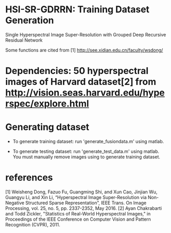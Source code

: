 # HSI-SR-GDRRN: Training Dataset Generation
Single Hyperspectral Image Super-Resolution with Grouped Deep Recursive Residual Network

Some functions are cited from [1] http://see.xidian.edu.cn/faculty/wsdong/

# Dependencies: 50 hyperspectral images of Harvard dataset[2] from http://vision.seas.harvard.edu/hyperspec/explore.html

# Generating dataset

- To generate training dataset: run 'generate_fusiondata.m' using matlab.

- To generate testing dataset: run 'generate_test_data.m' using matlab. You must manually remove images using to generate training dataset.

# references
[1] Weisheng Dong, Fazuo Fu, Guangming Shi, and Xun Cao, Jinjian Wu, Guangyu Li, and Xin Li, “Hyperspectral Image Super-Resolution via Non-Negative Structured Sparse Representation”, IEEE Trans. On Image Processing, vol. 25, no. 5, pp. 2337-2352, May 2016. 
[2] Ayan Chakrabarti and Todd Zickler, "Statistics of Real-World Hyperspectral Images," in Proceedings of the IEEE Conference on Computer Vision and Pattern Recognition (CVPR), 2011.